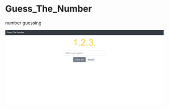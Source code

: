 # Guess_The_Number
number guessing


![alt text](https://raw.githubusercontent.com/gourangaVIT/Guess_The_Number/main/img_tmp/frnt_end.jpg)
